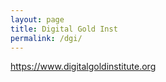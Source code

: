```yaml
---
layout: page
title: Digital Gold Inst
permalink: /dgi/
---
```


<https://www.digitalgoldinstitute.org>
